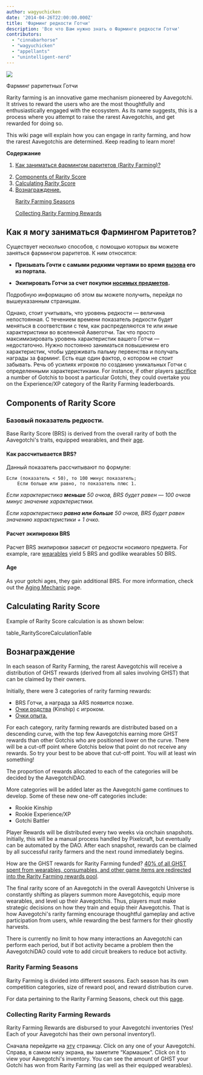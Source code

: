 ```yaml
---
author: wagyuchicken
date: '2014-04-26T22:00:00.000Z'
title: 'Фарминг редкости Готчи'
description: 'Все что Вам нужно знать о Фарминге редкости Готчи'
contributors:
  - "cinnabarhorse"
  - "wagyuchicken"
  - "appellants"
  - "unintelligent-nerd"
---
```


<div class="headerImageContainer">
<img class="headerImage" src="/rarity-farming/rarity-farming.png">
<p class="headerImageText">Фарминг раритетных Готчи</p>
</div>

Rarity farming is an innovative game mechanism pioneered by Aavegotchi. It strives to reward the users who are the most thoughtfully and enthusiastically engaged with the ecosystem. As its name suggests, this is a process where you attempt to raise the rarest Aavegotchis, and get rewarded for doing so.

This wiki page will explain how you can engage in rarity farming, and how the rarest Aavegotchis are determined. Keep reading to learn more!

<div class="contentsBox">

**Содержание**

<ol>
<li><a href=#how-do-i-rarity-farm->Как заниматься фармингом раритетов (Rarity Farming)?</a>
</p>
<li><a href=#components-of-rarity-score>Components of Rarity Score</a></li>
<li><a href=#calculating-rarity-score>Calculating Rarity Score</a></li>
<li><a href=#rewards>Вознаграждение.</a></li>
<p><a href=#rarity-farming-seasons>Rarity Farming Seasons</a></p>
<p><a href=#collecting-rarity-farming-rewards>Collecting Rarity Farming Rewards</a></p>
</ol>

</div>

## Как я могу заниматься Фармингом Раритетов?
Существует несколько способов, с помощью которых вы можете заняться фармингом раритетов. К ним относятся:

* **Призывать Гочти с самыми редкими чертами во время [вызова](/portals) его из портала.**

* **Экипировать Готчи за счет покупки [носимых предметов](/wearables).**

Подробную информацию об этом вы можете получить, перейдя по вышеуказанным страницам.

Однако, стоит учитывать, что уровень редкости — величина непостоянная. С течением времени показатель редкости будет меняться в соответствии с тем, как распределяются те или иные характеристики во вселенной Аавеготчи. Так что просто максимизировать уровень характеристик вашего Готчи — недостаточно. Нужно постоянно заниматься повышением его характеристик, чтобы удерживать пальму первенства и получать награды за фарминг. Есть еще один фактор, о котором не стоит забывать. Речь об усилиях игроков по созданию уникальных Готчи с определенными характеристиками. For instance, if other players [sacrifice](/traits#experience) a number of Gotchis to boost a particular Gotchi, they could overtake you on the Experience/XP category of the Rarity Farming leaderboards.

## Components of Rarity Score

### Базовый показатель редкости.

Base Rarity Score (BRS) is derived from the overall rarity of both the Aavegotchi's traits, equipped wearables, and their [age](/aging-mechanic).

#### Как рассчитывается BRS?

Данный показатель рассчитывают по формуле:

```
Если (показатель < 50), то 100 минус показатель;
    Если больше или равно, то показатель плюс 1.
```

*Если характеристика **меньше** 50 очков, BRS будет равен — 100 очков минус значение характеристики.*

*Если характеристика **равна или больше** 50 очков, BRS будет равен значению характеристики + 1 очко.*

#### Расчет экипировки BRS

Расчет BRS экипировки зависит от редкости носимого предмета. For example, rare [wearables](/wearables) yield 5 BRS and godlike wearables 50 BRS.

#### Age

As your gotchi ages, they gain additional BRS. For more information, check out the [Aging Mechanic](/aging-mechanic) page.

## Calculating Rarity Score

Example of Rarity Score calculation is as shown below:

table_RarityScoreCalculationTable

## Вознаграждение

In each season of Rarity Farming, the rarest Aavegotchis will receive a distribution of GHST rewards (derived from all sales involving GHST) that can be claimed by their owners.

Initially, there were 3 categories of rarity farming rewards:

* BRS Готчи, а награда за ARS появится позже.
* [Очки родства](/traits#kinship) (Kinship) с игроком.
* [Очки опыта.](/traits#experience)

For each category, rarity farming rewards are distributed based on a descending curve, with the top few Aavegotchis earning more GHST rewards than other Gotchis who are positioned lower on the curve. There will be a cut-off point where Gotchis below that point do not receive any rewards. So try your best to be above that cut-off point. You will at least win something!

The proportion of rewards allocated to each of the categories will be decided by the AavegotchiDAO.

More categories will be added later as the Aavegotchi game continues to develop. Some of these new one-off categories include:

* Rookie Kinship
* Rookie Experience/XP
* Gotchi Battler

Player Rewards will be distributed every two weeks via onchain snapshots. Initially, this will be a manual process handled by Pixelcraft, but eventually can be automated by the DAO. After each snapshot, rewards can be claimed by all successful rarity farmers and the next round immediately begins.

How are the GHST rewards for Rarity Farming funded? [40% of all GHST spent from wearables, consumables, and other game items are redirected into the Rarity Farming rewards pool](https://aavegotchi.medium.com/rarity-farming-has-arrived-heres-how-to-play-1f1d3342dbc8).

The final rarity score of an Aavegotchi in the overall Aavegotchi Universe is constantly shifting as players summon more Aavegotchis, equip more wearables, and level up their Aavegotchis. Thus, players must make strategic decisions on how they train and equip their Aavegotchis. That is how Aavegotchi's rarity farming encourage thoughtful gameplay and active participation from users, while rewarding the best farmers for their ghostly harvests.

There is currently no limit to how many interactions an Aavegotchi can perform each period, but if bot activity became a problem then the AavegotchiDAO could vote to add circuit breakers to reduce bot activity.

### Rarity Farming Seasons

Rarity Farming is divided into different seasons. Each season has its own competition categories, size of reward pool, and reward distribution curve.

For data pertaining to the Rarity Farming Seasons, check out this [page](/rarity-farming-seasons).

### Collecting Rarity Farming Rewards

Rarity Farming Rewards are disbursed to your Aavegotchi inventories (Yes! Each of your Aavegotchi has their own personal inventory!).

Сначала перейдите на [эту](https://aavegotchi.com/aavegotchis) страницу. Click on any one of your Aavegotchi. Справа, в самом низу экрана, вы заметите “Кармашек”. Click on it to view your Aavegotchi's inventory. You can see the amount of GHST your Gotchi has won from Rarity Farming (as well as their equipped wearables).